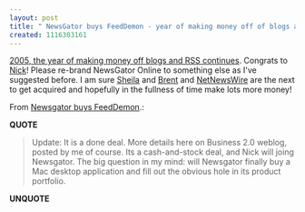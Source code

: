 ```yaml
---
layout: post
title: " NewsGator buys FeedDemon - year of making money off of blogs and RSS continues"
created: 1116303161
---
```

<p><a href="http://www.rolandtanglao.com/archives/2004/12/23/my_merry_christmas_publicast_and_some_predictions_for_2005">2005, the year of making money off blogs and RSS continues</a>. Congrats to <a href="http://nick.typepad.com/">Nick</a>! Please re-brand NewsGator Online to something else as I've suggested before. I am sure <a href="http://sheila.inessential.com/">Sheila</a> and <a href="http://inessential.com/">Brent</a> and <a href="http://ranchero.com/netnewswire/">NetNewsWire</a> are the next to get acquired and hopefully in the  fullness of time make lots more money!
</p><p>From <a href="http://gigaom.com/2005/05/16/is-newsgator-buying-feed-demon/">Newsgator buys FeedDemon</a>.:</p>
<p><b>QUOTE</b></p><blockquote><p>Update: It is a done deal. More details here on Business 2.0 weblog, posted by me of course. Its a cash-and-stock deal, and Nick will joing Newsgator. The big question in my mind: will Newsgator finally buy a Mac desktop application and fill out the obvious hole in its product portfolio.</p></blockquote><p><b>UNQUOTE</b></p>



